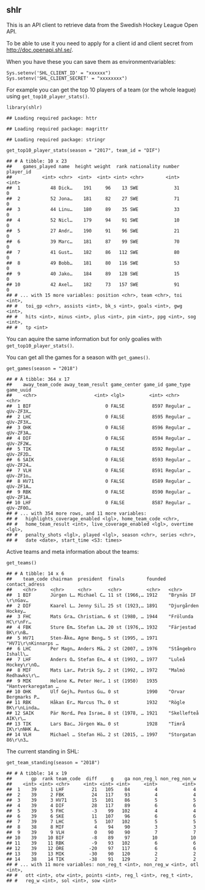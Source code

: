 shlr
----

This is an API client to retrieve data from the Swedish Hockey League
Open API.

To be able to use it you need to apply for a client id and client secret
from
<a href="http://doc.openapi.shl.se/" class="uri">http://doc.openapi.shl.se/</a>.

When you have these you can save them as environmentvariables:

    Sys.setenv('SHL_CLIENT_ID' = "xxxxxx")
    Sys.setenv('SHL_CLIENT_SECRET' = "xxxxxxxx")

For example you can get the top 10 players of a team (or the whole
league) using `get_top10_player_stats()`.

    library(shlr)

    ## Loading required package: httr

    ## Loading required package: magrittr

    ## Loading required package: stringr

    get_top10_player_stats(season = "2017", team_id = "DIF")

    ## # A tibble: 10 x 23
    ##    games_played name  height weight  rank nationality number player_id
    ##           <int> <chr>  <int>  <int> <int> <chr>        <int>     <int>
    ##  1           48 Dick…    191     96    13 SWE             31         0
    ##  2           52 Jona…    181     82    27 SWE             71         0
    ##  3           44 Linu…    180     89    35 SWE             33         0
    ##  4           52 Nicl…    179     94    91 SWE             10         0
    ##  5           27 Andr…    190     91    96 SWE             21         0
    ##  6           39 Marc…    181     87    99 SWE             70         0
    ##  7           41 Gust…    182     86   112 SWE             80         0
    ##  8           49 Bobb…    181     80   116 SWE             53         0
    ##  9           40 Jako…    184     89   128 SWE             15         0
    ## 10           42 Axel…    182     73   157 SWE             91         0
    ## # ... with 15 more variables: position <chr>, team <chr>, toi <int>,
    ## #   toi_gp <chr>, assists <int>, bk_s <int>, goals <int>, gwg <int>,
    ## #   hits <int>, minus <int>, plus <int>, pim <int>, ppg <int>, sog <int>,
    ## #   tp <int>

You can aquire the same information but for only goalies with
`get_top10_player_stats()`.

You can get all the games for a season with `get_games()`.

    get_games(season = "2018")

    ## # A tibble: 364 x 17
    ##    away_team_code away_team_result game_center game_id game_type game_uuid
    ##    <chr>                     <int> <lgl>         <int> <chr>     <chr>    
    ##  1 BIF                           0 FALSE          8597 Regular … qUv-ZF3X…
    ##  2 LHC                           0 FALSE          8595 Regular … qUv-ZF3X…
    ##  3 OHK                           0 FALSE          8596 Regular … qUv-ZF3A…
    ##  4 DIF                           0 FALSE          8594 Regular … qUv-ZF2W…
    ##  5 TIK                           0 FALSE          8592 Regular … qUv-ZF2D…
    ##  6 SAIK                          0 FALSE          8593 Regular … qUv-ZF24…
    ##  7 VLH                           0 FALSE          8591 Regular … qUv-ZF1o…
    ##  8 HV71                          0 FALSE          8589 Regular … qUv-ZF1A…
    ##  9 RBK                           0 FALSE          8590 Regular … qUv-ZF1A…
    ## 10 LHF                           0 FALSE          8587 Regular … qUv-ZF0O…
    ## # ... with 354 more rows, and 11 more variables:
    ## #   highlights_coverage_enabled <lgl>, home_team_code <chr>,
    ## #   home_team_result <int>, live_coverage_enabled <lgl>, overtime <lgl>,
    ## #   penalty_shots <lgl>, played <lgl>, season <chr>, series <chr>,
    ## #   date <date>, start_time <S3: times>

Active teams and meta information about the teams:

    get_teams()

    ## # A tibble: 14 x 6
    ##    team_code chairman  president  finals        founded contact_adress     
    ##    <chr>     <chr>     <chr>      <chr>         <chr>   <chr>              
    ##  1 BIF       Jürgen L… Michael C… 11 st (1966,… 1912    "Brynäs IF \r\nGav…
    ##  2 DIF       Kaarel L… Jenny Sil… 25 st (1923,… 1891    "Djurgården Hockey…
    ##  3 FHC       Mats Gra… Christian… 6 st (1980, … 1944    "Frölunda HC\r\nFr…
    ##  4 FBK       Sture Em… Stefan La… 20 st (1976,… 1932    "Färjestad BK\r\nB…
    ##  5 HV71      Sten-Åke… Agne Beng… 5 st (1995, … 1971    "HV71\r\nKinnarps …
    ##  6 LHC       Per Magn… Anders Mä… 2 st (2007, … 1976    "Stångebro Ishall\…
    ##  7 LHF       Anders O… Stefan En… 4 st (1993, … 1977    "Luleå Hockey\r\nO…
    ##  8 MIF       Mats Lar… Patrik Sy… 2 st (1992, … 1972    "Malmö Redhawks\r\…
    ##  9 MIK       Helene K… Peter Her… 1 st (1950)   1935    "Hantverkaregatan …
    ## 10 OHK       Ulf Gejh… Pontus Gu… 0 st          1990    "Orvar Bergmarks P…
    ## 11 RBK       Håkan Er… Marcus Th… 0 st          1932    "Rögle BK\r\nLinda…
    ## 12 SAIK      Pär Nord… Pea Israe… 8 st (1978, … 1921    "Skellefteå AIK\r\…
    ## 13 TIK       Lars Bac… Jörgen Wa… 0 st          1928    "Timrå IK\r\nNHK A…
    ## 14 VLH       Michael … Stefan Hö… 2 st (2015, … 1997    "Storgatan 86\r\n3…

The current standing in SHL:

    get_team_standing(season = "2018")

    ## # A tibble: 14 x 19
    ##       gp  rank team_code  diff     g    ga non_reg_l non_reg_non_w
    ##    <int> <int> <chr>     <int> <int> <int>     <int>         <int>
    ##  1    39     1 LHF          21   105    84         4             4
    ##  2    39     2 FBK          24   117    93         4             4
    ##  3    39     3 HV71         15   101    86         5             5
    ##  4    39     4 DIF          28   117    89         6             6
    ##  5    39     5 FHC          -3    99   102         4             4
    ##  6    39     6 SKE          11   107    96         6             6
    ##  7    39     7 LHC           5   107   102         5             5
    ##  8    38     8 MIF           4    94    90         3             3
    ##  9    39     9 VLH           0    90    90         7             7
    ## 10    39    10 BIF          -8    89    97        10            10
    ## 11    39    11 RBK          -9    93   102         6             6
    ## 12    39    12 ÖRE         -20    97   117         6             6
    ## 13    39    13 MIK         -30    90   120         2             2
    ## 14    38    14 TIK         -38    91   129         2             2
    ## # ... with 11 more variables: non_reg_t <int>, non_reg_w <int>, otl <int>,
    ## #   ott <int>, otw <int>, points <int>, reg_l <int>, reg_t <int>,
    ## #   reg_w <int>, sol <int>, sow <int>
